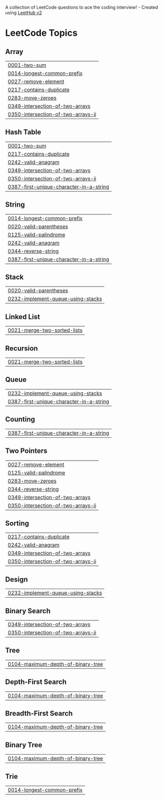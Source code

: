 A collection of LeetCode questions to ace the coding interview! - Created using [LeetHub v2](https://github.com/arunbhardwaj/LeetHub-2.0)
<!---LeetCode Topics Start-->
# LeetCode Topics
## Array
|  |
| ------- |
| [0001-two-sum](https://github.com/Ramdas-Nalawade/LeetCode/tree/master/0001-two-sum) |
| [0014-longest-common-prefix](https://github.com/Ramdas-Nalawade/LeetCode/tree/master/0014-longest-common-prefix) |
| [0027-remove-element](https://github.com/Ramdas-Nalawade/LeetCode/tree/master/0027-remove-element) |
| [0217-contains-duplicate](https://github.com/Ramdas-Nalawade/LeetCode/tree/master/0217-contains-duplicate) |
| [0283-move-zeroes](https://github.com/Ramdas-Nalawade/LeetCode/tree/master/0283-move-zeroes) |
| [0349-intersection-of-two-arrays](https://github.com/Ramdas-Nalawade/LeetCode/tree/master/0349-intersection-of-two-arrays) |
| [0350-intersection-of-two-arrays-ii](https://github.com/Ramdas-Nalawade/LeetCode/tree/master/0350-intersection-of-two-arrays-ii) |
## Hash Table
|  |
| ------- |
| [0001-two-sum](https://github.com/Ramdas-Nalawade/LeetCode/tree/master/0001-two-sum) |
| [0217-contains-duplicate](https://github.com/Ramdas-Nalawade/LeetCode/tree/master/0217-contains-duplicate) |
| [0242-valid-anagram](https://github.com/Ramdas-Nalawade/LeetCode/tree/master/0242-valid-anagram) |
| [0349-intersection-of-two-arrays](https://github.com/Ramdas-Nalawade/LeetCode/tree/master/0349-intersection-of-two-arrays) |
| [0350-intersection-of-two-arrays-ii](https://github.com/Ramdas-Nalawade/LeetCode/tree/master/0350-intersection-of-two-arrays-ii) |
| [0387-first-unique-character-in-a-string](https://github.com/Ramdas-Nalawade/LeetCode/tree/master/0387-first-unique-character-in-a-string) |
## String
|  |
| ------- |
| [0014-longest-common-prefix](https://github.com/Ramdas-Nalawade/LeetCode/tree/master/0014-longest-common-prefix) |
| [0020-valid-parentheses](https://github.com/Ramdas-Nalawade/LeetCode/tree/master/0020-valid-parentheses) |
| [0125-valid-palindrome](https://github.com/Ramdas-Nalawade/LeetCode/tree/master/0125-valid-palindrome) |
| [0242-valid-anagram](https://github.com/Ramdas-Nalawade/LeetCode/tree/master/0242-valid-anagram) |
| [0344-reverse-string](https://github.com/Ramdas-Nalawade/LeetCode/tree/master/0344-reverse-string) |
| [0387-first-unique-character-in-a-string](https://github.com/Ramdas-Nalawade/LeetCode/tree/master/0387-first-unique-character-in-a-string) |
## Stack
|  |
| ------- |
| [0020-valid-parentheses](https://github.com/Ramdas-Nalawade/LeetCode/tree/master/0020-valid-parentheses) |
| [0232-implement-queue-using-stacks](https://github.com/Ramdas-Nalawade/LeetCode/tree/master/0232-implement-queue-using-stacks) |
## Linked List
|  |
| ------- |
| [0021-merge-two-sorted-lists](https://github.com/Ramdas-Nalawade/LeetCode/tree/master/0021-merge-two-sorted-lists) |
## Recursion
|  |
| ------- |
| [0021-merge-two-sorted-lists](https://github.com/Ramdas-Nalawade/LeetCode/tree/master/0021-merge-two-sorted-lists) |
## Queue
|  |
| ------- |
| [0232-implement-queue-using-stacks](https://github.com/Ramdas-Nalawade/LeetCode/tree/master/0232-implement-queue-using-stacks) |
| [0387-first-unique-character-in-a-string](https://github.com/Ramdas-Nalawade/LeetCode/tree/master/0387-first-unique-character-in-a-string) |
## Counting
|  |
| ------- |
| [0387-first-unique-character-in-a-string](https://github.com/Ramdas-Nalawade/LeetCode/tree/master/0387-first-unique-character-in-a-string) |
## Two Pointers
|  |
| ------- |
| [0027-remove-element](https://github.com/Ramdas-Nalawade/LeetCode/tree/master/0027-remove-element) |
| [0125-valid-palindrome](https://github.com/Ramdas-Nalawade/LeetCode/tree/master/0125-valid-palindrome) |
| [0283-move-zeroes](https://github.com/Ramdas-Nalawade/LeetCode/tree/master/0283-move-zeroes) |
| [0344-reverse-string](https://github.com/Ramdas-Nalawade/LeetCode/tree/master/0344-reverse-string) |
| [0349-intersection-of-two-arrays](https://github.com/Ramdas-Nalawade/LeetCode/tree/master/0349-intersection-of-two-arrays) |
| [0350-intersection-of-two-arrays-ii](https://github.com/Ramdas-Nalawade/LeetCode/tree/master/0350-intersection-of-two-arrays-ii) |
## Sorting
|  |
| ------- |
| [0217-contains-duplicate](https://github.com/Ramdas-Nalawade/LeetCode/tree/master/0217-contains-duplicate) |
| [0242-valid-anagram](https://github.com/Ramdas-Nalawade/LeetCode/tree/master/0242-valid-anagram) |
| [0349-intersection-of-two-arrays](https://github.com/Ramdas-Nalawade/LeetCode/tree/master/0349-intersection-of-two-arrays) |
| [0350-intersection-of-two-arrays-ii](https://github.com/Ramdas-Nalawade/LeetCode/tree/master/0350-intersection-of-two-arrays-ii) |
## Design
|  |
| ------- |
| [0232-implement-queue-using-stacks](https://github.com/Ramdas-Nalawade/LeetCode/tree/master/0232-implement-queue-using-stacks) |
## Binary Search
|  |
| ------- |
| [0349-intersection-of-two-arrays](https://github.com/Ramdas-Nalawade/LeetCode/tree/master/0349-intersection-of-two-arrays) |
| [0350-intersection-of-two-arrays-ii](https://github.com/Ramdas-Nalawade/LeetCode/tree/master/0350-intersection-of-two-arrays-ii) |
## Tree
|  |
| ------- |
| [0104-maximum-depth-of-binary-tree](https://github.com/Ramdas-Nalawade/LeetCode/tree/master/0104-maximum-depth-of-binary-tree) |
## Depth-First Search
|  |
| ------- |
| [0104-maximum-depth-of-binary-tree](https://github.com/Ramdas-Nalawade/LeetCode/tree/master/0104-maximum-depth-of-binary-tree) |
## Breadth-First Search
|  |
| ------- |
| [0104-maximum-depth-of-binary-tree](https://github.com/Ramdas-Nalawade/LeetCode/tree/master/0104-maximum-depth-of-binary-tree) |
## Binary Tree
|  |
| ------- |
| [0104-maximum-depth-of-binary-tree](https://github.com/Ramdas-Nalawade/LeetCode/tree/master/0104-maximum-depth-of-binary-tree) |
## Trie
|  |
| ------- |
| [0014-longest-common-prefix](https://github.com/Ramdas-Nalawade/LeetCode/tree/master/0014-longest-common-prefix) |
<!---LeetCode Topics End-->